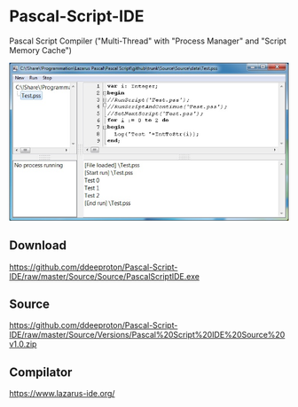 # Pascal-Script-IDE
Pascal Script Compiler ("Multi-Thread" with "Process Manager" and "Script Memory Cache")

![](Images/main.jpg)

## Download
  https://github.com/ddeeproton/Pascal-Script-IDE/raw/master/Source/Source/PascalScriptIDE.exe
  
## Source 
  https://github.com/ddeeproton/Pascal-Script-IDE/raw/master/Source/Versions/Pascal%20Script%20IDE%20Source%20v1.0.zip
  
## Compilator
  https://www.lazarus-ide.org/
